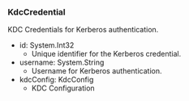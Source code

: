 ### KdcCredential
KDC Credentials for Kerberos authentication.

- id: System.Int32
  - Unique identifier for the Kerberos credential.
- username: System.String
  - Username for Kerberos authentication.
- kdcConfig: KdcConfig
  - KDC Configuration
